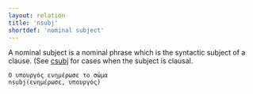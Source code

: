 ```yaml
---
layout: relation
title: 'nsubj'
shortdef: 'nominal subject'
---
```


A nominal subject is a nominal phrase which is the syntactic subject of a clause. (See [csubj]() for cases when the subject is clausal.

<!--
TODO
(See [csubj]() for when the subject is clausal. See [nsubjpass]() and [csubjpass]() for when the subject is not the proto-agent argument due to valence changing operations.)
The governor of the `nsubj` relation might not always be a verb: when
the verb is a copular verb, the root of the clause is the complement
of the copular verb, which can be an adjective or noun.
-->

~~~ sdparse
Ο υπουργός ενημέρωσε το σώμα
nsubj(ενημέρωσε, υπουργός)
~~~

<!--
~~~ sdparse
The car is red .
nsubj(red, car)
~~~
-->
